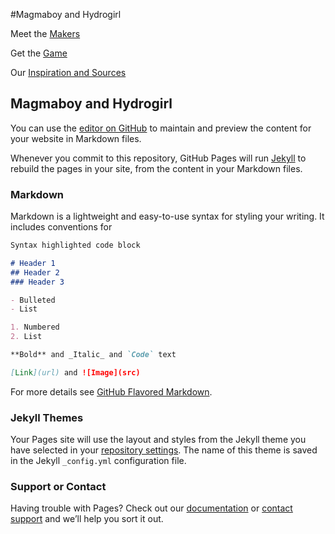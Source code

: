 #Magmaboy and Hydrogirl

Meet the [Makers](https://ctallum.github.io/softdes-game-project/makers.md)

Get the [Game](https://ctallum.github.io/softdes-game-project/installation.md)

Our [Inspiration and Sources](https://ctallum.github.io/softdes-game-project/sources.md)


## Magmaboy and Hydrogirl


You can use the [editor on GitHub](https://github.com/ctallum/softdes-game-project/edit/gh-pages/index.md) to maintain and preview the content for your website in Markdown files.

Whenever you commit to this repository, GitHub Pages will run [Jekyll](https://jekyllrb.com/) to rebuild the pages in your site, from the content in your Markdown files.

### Markdown

Markdown is a lightweight and easy-to-use syntax for styling your writing. It includes conventions for

```markdown
Syntax highlighted code block

# Header 1
## Header 2
### Header 3

- Bulleted
- List

1. Numbered
2. List

**Bold** and _Italic_ and `Code` text

[Link](url) and ![Image](src)
```

For more details see [GitHub Flavored Markdown](https://guides.github.com/features/mastering-markdown/).

### Jekyll Themes

Your Pages site will use the layout and styles from the Jekyll theme you have selected in your [repository settings](https://github.com/ctallum/softdes-game-project/settings). The name of this theme is saved in the Jekyll `_config.yml` configuration file.

### Support or Contact

Having trouble with Pages? Check out our [documentation](https://docs.github.com/categories/github-pages-basics/) or [contact support](https://github.com/contact) and we’ll help you sort it out.
